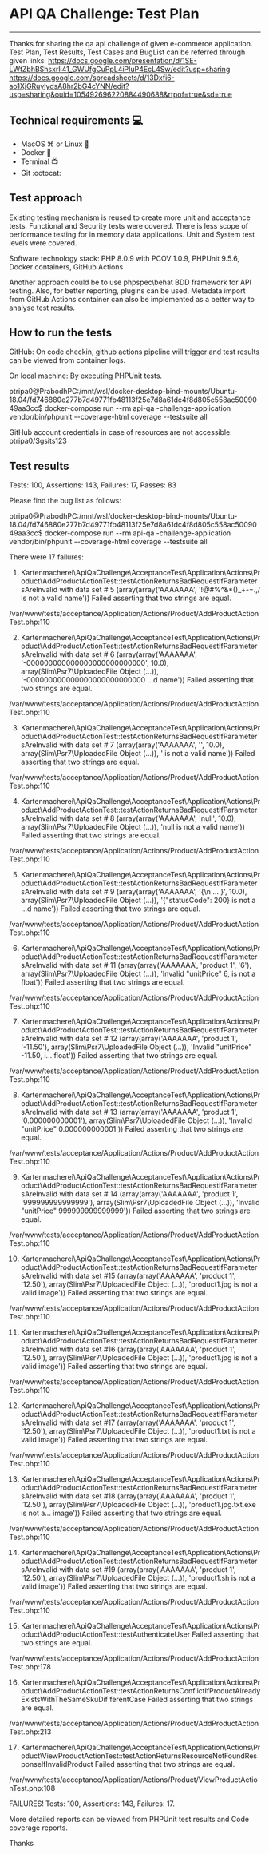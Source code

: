 # API QA Challenge: Test Plan
-----------------------------
Thanks for sharing the qa api challenge of given e-commerce application.
Test Plan, Test Results, Test Cases and BugList can be referred through given links:
https://docs.google.com/presentation/d/1SE-LWtZbhBShsxrli41_GWUfgCuPpL4iPIuP4EcL4Sw/edit?usp=sharing
https://docs.google.com/spreadsheets/d/13Dxfi6-ao1XjGRuylydsA8hr2bG4cYNN/edit?usp=sharing&ouid=105492696220884490688&rtpof=true&sd=true


## Technical requirements :computer:
- MacOS ⌘ or Linux :penguin:
- Docker :whale2:
- Terminal :tv:
- Git :octocat:

## Test approach
Existing testing mechanism is reused to create more unit and acceptance tests.
Functional and Security tests were covered. There is less scope of performance testing for in memory data applications.
Unit and System test levels were covered.

Software technology stack:
PHP 8.0.9 with PCOV 1.0.9, 
PHPUnit 9.5.6, 
Docker containers, 
GitHub Actions

Another approach could be to use phpspec\behat BDD framework for API testing. Also, for better reporting, plugins can be used.
Metadata import from GitHub Actions container can also be implemented as a better way to analyse test results.

## How to run the tests
GitHub: On code checkin, github actions pipeline will trigger and test results can be viewed from container logs.

On local machine: By executing PHPUnit tests.

ptripa0@PrabodhPC:/mnt/wsl/docker-desktop-bind-mounts/Ubuntu-18.04/fd746880e277b7d49771fb48113f25e7d8a61dc4f8d805c558ac5009049aa3cc$ docker-compose run --rm api-qa
-challenge-application vendor/bin/phpunit --coverage-html coverage --testsuite all

GitHub account credentials in case of resources are not accessible: ptripa0/Sgsits123
## Test results

Tests: 100, Assertions: 143, Failures: 17, Passes: 83

Please find the bug list as follows:

ptripa0@PrabodhPC:/mnt/wsl/docker-desktop-bind-mounts/Ubuntu-18.04/fd746880e277b7d49771fb48113f25e7d8a61dc4f8d805c558ac5009049aa3cc$ docker-compose run --rm api-qa
-challenge-application vendor/bin/phpunit --coverage-html coverage --testsuite all

There were 17 failures:

1) Kartenmacherei\ApiQaChallenge\AcceptanceTest\Application\Actions\Product\AddProductActionTest::testActionReturnsBadRequestIfParametersAreInvalid with data set #
5 (array(array('AAAAAAA', '!@#$%^&*()_+-=.,/', 10.0), array(Slim\Psr7\UploadedFile Object (...)), '!@#$%^&*()_+-=.,/ is not a valid name'))
Failed asserting that two strings are equal.

/var/www/tests/acceptance/Application/Actions/Product/AddProductActionTest.php:110

2) Kartenmacherei\ApiQaChallenge\AcceptanceTest\Application\Actions\Product\AddProductActionTest::testActionReturnsBadRequestIfParametersAreInvalid with data set #
6 (array(array('AAAAAAA', '-000000000000000000000000000', 10.0), array(Slim\Psr7\UploadedFile Object (...)), '-000000000000000000000000000 ...d name'))
Failed asserting that two strings are equal.

/var/www/tests/acceptance/Application/Actions/Product/AddProductActionTest.php:110

3) Kartenmacherei\ApiQaChallenge\AcceptanceTest\Application\Actions\Product\AddProductActionTest::testActionReturnsBadRequestIfParametersAreInvalid with data set #
7 (array(array('AAAAAAA', '', 10.0), array(Slim\Psr7\UploadedFile Object (...)), '  is not a valid name'))
Failed asserting that two strings are equal.

/var/www/tests/acceptance/Application/Actions/Product/AddProductActionTest.php:110

4) Kartenmacherei\ApiQaChallenge\AcceptanceTest\Application\Actions\Product\AddProductActionTest::testActionReturnsBadRequestIfParametersAreInvalid with data set #
8 (array(array('AAAAAAA', 'null', 10.0), array(Slim\Psr7\UploadedFile Object (...)), 'null is not a valid name'))
Failed asserting that two strings are equal.

/var/www/tests/acceptance/Application/Actions/Product/AddProductActionTest.php:110

5) Kartenmacherei\ApiQaChallenge\AcceptanceTest\Application\Actions\Product\AddProductActionTest::testActionReturnsBadRequestIfParametersAreInvalid with data set #
9 (array(array('AAAAAAA', '{\n                          ...     }', 10.0), array(Slim\Psr7\UploadedFile Object (...)), '{"statusCode": 200} is not a ...d name'))
Failed asserting that two strings are equal.

/var/www/tests/acceptance/Application/Actions/Product/AddProductActionTest.php:110

6) Kartenmacherei\ApiQaChallenge\AcceptanceTest\Application\Actions\Product\AddProductActionTest::testActionReturnsBadRequestIfParametersAreInvalid with data set #
11 (array(array('AAAAAAA', 'product 1', '6'), array(Slim\Psr7\UploadedFile Object (...)), 'Invalid "unitPrice" 6, is not a float'))
Failed asserting that two strings are equal.

/var/www/tests/acceptance/Application/Actions/Product/AddProductActionTest.php:110

7) Kartenmacherei\ApiQaChallenge\AcceptanceTest\Application\Actions\Product\AddProductActionTest::testActionReturnsBadRequestIfParametersAreInvalid with data set #
12 (array(array('AAAAAAA', 'product 1', '-11.50'), array(Slim\Psr7\UploadedFile Object (...)), 'Invalid "unitPrice" -11.50, i... float'))
Failed asserting that two strings are equal.

/var/www/tests/acceptance/Application/Actions/Product/AddProductActionTest.php:110

8) Kartenmacherei\ApiQaChallenge\AcceptanceTest\Application\Actions\Product\AddProductActionTest::testActionReturnsBadRequestIfParametersAreInvalid with data set #
13 (array(array('AAAAAAA', 'product 1', '0.000000000001'), array(Slim\Psr7\UploadedFile Object (...)), 'Invalid "unitPrice" 0.000000000001'))
Failed asserting that two strings are equal.

/var/www/tests/acceptance/Application/Actions/Product/AddProductActionTest.php:110

9) Kartenmacherei\ApiQaChallenge\AcceptanceTest\Application\Actions\Product\AddProductActionTest::testActionReturnsBadRequestIfParametersAreInvalid with data set #
14 (array(array('AAAAAAA', 'product 1', '999999999999999'), array(Slim\Psr7\UploadedFile Object (...)), 'Invalid "unitPrice" 999999999999999'))
Failed asserting that two strings are equal.

/var/www/tests/acceptance/Application/Actions/Product/AddProductActionTest.php:110

10) Kartenmacherei\ApiQaChallenge\AcceptanceTest\Application\Actions\Product\AddProductActionTest::testActionReturnsBadRequestIfParametersAreInvalid with data set
#15 (array(array('AAAAAAA', 'product 1', '12.50'), array(Slim\Psr7\UploadedFile Object (...)), 'product1.jpg is not a valid image'))
Failed asserting that two strings are equal.

/var/www/tests/acceptance/Application/Actions/Product/AddProductActionTest.php:110

11) Kartenmacherei\ApiQaChallenge\AcceptanceTest\Application\Actions\Product\AddProductActionTest::testActionReturnsBadRequestIfParametersAreInvalid with data set
#16 (array(array('AAAAAAA', 'product 1', '12.50'), array(Slim\Psr7\UploadedFile Object (...)), 'product1.jpg is not a valid image'))
Failed asserting that two strings are equal.

/var/www/tests/acceptance/Application/Actions/Product/AddProductActionTest.php:110

12) Kartenmacherei\ApiQaChallenge\AcceptanceTest\Application\Actions\Product\AddProductActionTest::testActionReturnsBadRequestIfParametersAreInvalid with data set
#17 (array(array('AAAAAAA', 'product 1', '12.50'), array(Slim\Psr7\UploadedFile Object (...)), 'product1.txt is not a valid image'))
Failed asserting that two strings are equal.

/var/www/tests/acceptance/Application/Actions/Product/AddProductActionTest.php:110

13) Kartenmacherei\ApiQaChallenge\AcceptanceTest\Application\Actions\Product\AddProductActionTest::testActionReturnsBadRequestIfParametersAreInvalid with data set
#18 (array(array('AAAAAAA', 'product 1', '12.50'), array(Slim\Psr7\UploadedFile Object (...)), 'product1.jpg.txt.exe is not a... image'))
Failed asserting that two strings are equal.

/var/www/tests/acceptance/Application/Actions/Product/AddProductActionTest.php:110

14) Kartenmacherei\ApiQaChallenge\AcceptanceTest\Application\Actions\Product\AddProductActionTest::testActionReturnsBadRequestIfParametersAreInvalid with data set
#19 (array(array('AAAAAAA', 'product 1', '12.50'), array(Slim\Psr7\UploadedFile Object (...)), 'product1.sh is not a valid image'))
Failed asserting that two strings are equal.

/var/www/tests/acceptance/Application/Actions/Product/AddProductActionTest.php:110

15) Kartenmacherei\ApiQaChallenge\AcceptanceTest\Application\Actions\Product\AddProductActionTest::testAuthenticateUser
Failed asserting that two strings are equal.

/var/www/tests/acceptance/Application/Actions/Product/AddProductActionTest.php:178

16) Kartenmacherei\ApiQaChallenge\AcceptanceTest\Application\Actions\Product\AddProductActionTest::testActionReturnsConflictIfProductAlreadyExistsWithTheSameSkuDif
ferentCase
Failed asserting that two strings are equal.

/var/www/tests/acceptance/Application/Actions/Product/AddProductActionTest.php:213

17) Kartenmacherei\ApiQaChallenge\AcceptanceTest\Application\Actions\Product\ViewProductActionTest::testActionReturnsResourceNotFoundResponseIfInvalidProduct
Failed asserting that two strings are equal.

/var/www/tests/acceptance/Application/Actions/Product/ViewProductActionTest.php:108

FAILURES!
Tests: 100, Assertions: 143, Failures: 17.

More detailed reports can be viewed from PHPUnit test results and Code coverage reports.

Thanks
